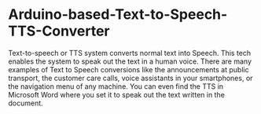 # Arduino-based-Text-to-Speech-TTS-Converter
Text-to-speech or TTS system converts normal text into Speech. This tech enables the system to speak out the text in a human voice. There are many examples of Text to Speech conversions like the announcements at public transport, the customer care calls, voice assistants in your smartphones, or the navigation menu of any machine. You can even find the TTS in Microsoft Word where you set it to speak out the text written in the document.
